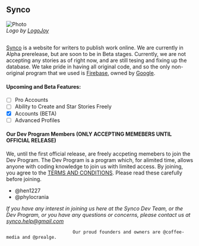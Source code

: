 ## Synco
![Photo](https://synco.tk/Full-Logo.PNG)
*<br>Logo by [LogoJoy](https://logojoy.com)*
##
[Synco](https://synco.tk) is a website for writers to publish work online. We are currently in Alpha prerelease, but are soon to be in    Beta stages. Currently, we are not accepting any stories as of right now, and are still tesing and fixing up the database. We take pride in having all original code, and so the only non-original program that we used is [Firebase](https://firebase.google.com/), owned by [Google](https://google.com).
#### Upcoming and Beta Features:
- [ ] Pro Accounts
- [ ] Ability to Create and Star Stories Freely
- [x] Accounts (BETA)
- [ ] Advanced Profiles

#### Our Dev Program Members (ONLY ACCEPTING MEMEBERS UNTIL OFFICIAL RELEASE)
We, until the first official release, are freely accpeting memebers to join the Dev Program. The Dev Program is a program which, for alimited time, allows anyone with coding knowledge to join us with limited access. By joining, you agree to the [TERMS AND CONDITIONS](https://synco.tk/TermsAndConditions). Please read these carefully before joining.

- @hen1227
- @phylocrania

*If you have any interest in joining us here at the Synco Dev Team, or the Dev Program, or you have any questions or concerns, please contact us at [synco.help@gmail.com](mailto:synco.help@gmail.com?Subject=Synco%20Employment%20Request)*
 
 
                             Our proud founders and owners are @coffee-media and @prealge.
                             
                             

